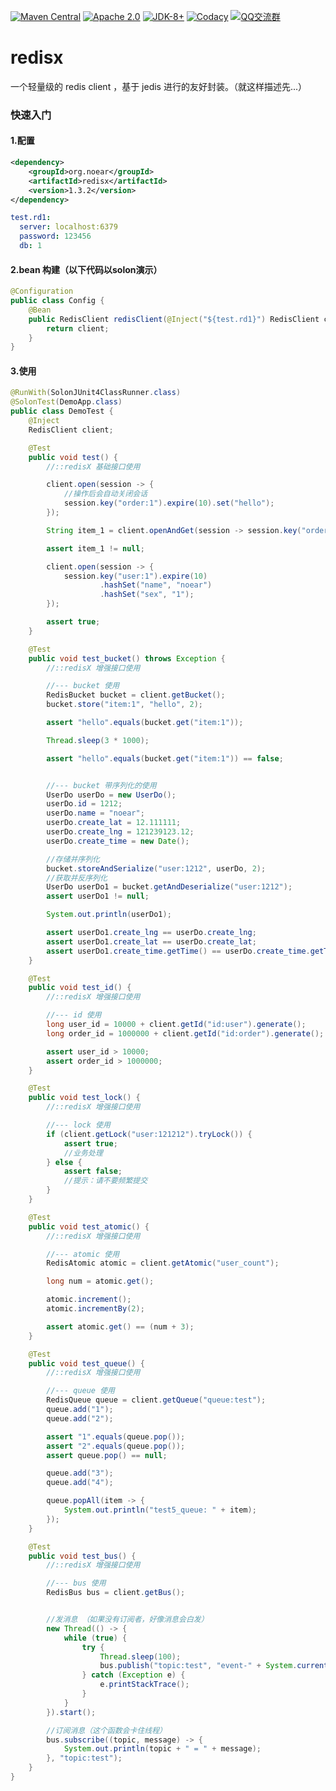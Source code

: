
[![Maven Central](https://img.shields.io/maven-central/v/org.noear/redisx.svg)](https://mvnrepository.com/search?q=g:org.noear%20AND%20redisx)
[![Apache 2.0](https://img.shields.io/:license-Apache2-blue.svg)](https://license.coscl.org.cn/Apache2/)
[![JDK-8+](https://img.shields.io/badge/JDK-8+-green.svg)](https://www.oracle.com/java/technologies/javase/javase-jdk8-downloads.html)
[![Codacy](https://app.codacy.com/project/badge/Grade/8a6897d9de7440dd9de8804c28d2871d)](https://app.codacy.com/gh/noear/redisx/dashboard)
[![QQ交流群](https://img.shields.io/badge/QQ交流群-22200020-orange)](https://jq.qq.com/?_wv=1027&k=kjB5JNiC)

# redisx

一个轻量级的 redis client ，基于 jedis 进行的友好封装。（就这样描述先...）


### 快速入门

#### 1.配置

```xml
<dependency>
    <groupId>org.noear</groupId>
    <artifactId>redisx</artifactId>
    <version>1.3.2</version>
</dependency>
```

```yaml
test.rd1:
  server: localhost:6379
  password: 123456
  db: 1
```

#### 2.bean 构建（以下代码以solon演示）
```java
@Configuration
public class Config {
    @Bean
    public RedisClient redisClient(@Inject("${test.rd1}") RedisClient client) {
        return client;
    }
}
```

#### 3.使用

```java
@RunWith(SolonJUnit4ClassRunner.class)
@SolonTest(DemoApp.class)
public class DemoTest {
    @Inject
    RedisClient client;

    @Test
    public void test() {
        //::redisX 基础接口使用

        client.open(session -> {
            //操作后会自动关闭会话
            session.key("order:1").expire(10).set("hello");
        });

        String item_1 = client.openAndGet(session -> session.key("order:1").get());

        assert item_1 != null;

        client.open(session -> {
            session.key("user:1").expire(10)
                    .hashSet("name", "noear")
                    .hashSet("sex", "1");
        });

        assert true;
    }

    @Test
    public void test_bucket() throws Exception {
        //::redisX 增强接口使用

        //--- bucket 使用
        RedisBucket bucket = client.getBucket();
        bucket.store("item:1", "hello", 2);

        assert "hello".equals(bucket.get("item:1"));

        Thread.sleep(3 * 1000);

        assert "hello".equals(bucket.get("item:1")) == false;


        //--- bucket 带序列化的使用
        UserDo userDo = new UserDo();
        userDo.id = 1212;
        userDo.name = "noear";
        userDo.create_lat = 12.111111;
        userDo.create_lng = 121239123.12;
        userDo.create_time = new Date();

        //存储并序列化
        bucket.storeAndSerialize("user:1212", userDo, 2);
        //获取并反序列化
        UserDo userDo1 = bucket.getAndDeserialize("user:1212");
        assert userDo1 != null;

        System.out.println(userDo1);

        assert userDo1.create_lng == userDo.create_lng;
        assert userDo1.create_lat == userDo.create_lat;
        assert userDo1.create_time.getTime() == userDo.create_time.getTime();
    }

    @Test
    public void test_id() {
        //::redisX 增强接口使用

        //--- id 使用
        long user_id = 10000 + client.getId("id:user").generate();
        long order_id = 1000000 + client.getId("id:order").generate();

        assert user_id > 10000;
        assert order_id > 1000000;
    }

    @Test
    public void test_lock() {
        //::redisX 增强接口使用

        //--- lock 使用
        if (client.getLock("user:121212").tryLock()) {
            assert true;
            //业务处理
        } else {
            assert false;
            //提示：请不要频繁提交
        }
    }

    @Test
    public void test_atomic() {
        //::redisX 增强接口使用

        //--- atomic 使用
        RedisAtomic atomic = client.getAtomic("user_count");

        long num = atomic.get();

        atomic.increment();
        atomic.incrementBy(2);

        assert atomic.get() == (num + 3);
    }

    @Test
    public void test_queue() {
        //::redisX 增强接口使用

        //--- queue 使用
        RedisQueue queue = client.getQueue("queue:test");
        queue.add("1");
        queue.add("2");

        assert "1".equals(queue.pop());
        assert "2".equals(queue.pop());
        assert queue.pop() == null;

        queue.add("3");
        queue.add("4");

        queue.popAll(item -> {
            System.out.println("test5_queue: " + item);
        });
    }

    @Test
    public void test_bus() {
        //::redisX 增强接口使用

        //--- bus 使用
        RedisBus bus = client.getBus();


        //发消息 （如果没有订阅者，好像消息会白发）
        new Thread(() -> {
            while (true) {
                try {
                    Thread.sleep(100);
                    bus.publish("topic:test", "event-" + System.currentTimeMillis());
                } catch (Exception e) {
                    e.printStackTrace();
                }
            }
        }).start();

        //订阅消息（这个函数会卡住线程）
        bus.subscribe((topic, message) -> {
            System.out.println(topic + " = " + message);
        }, "topic:test");
    }
}

```